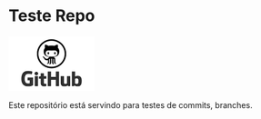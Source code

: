 # Teste Repo

![GitHub Logo](./github.png)

Este repositório está servindo para testes de commits, branches.